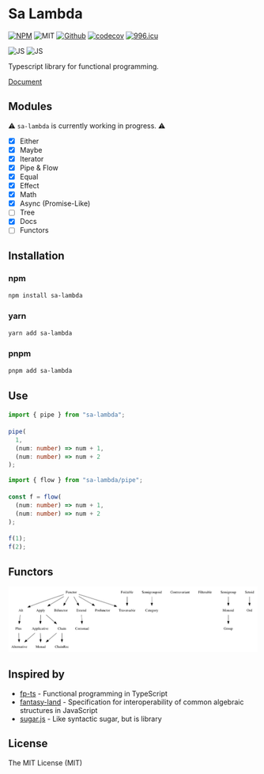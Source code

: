 # Sa Lambda

[![NPM](https://img.shields.io/npm/v/sa-lambda)](https://www.npmjs.com/package/sa-lambda)
![MIT](https://img.shields.io/github/license/soraLib/sa-lambda)
[![Github](https://img.shields.io/badge/Github-232323?logo=github)](https://github.com/soraLib/sa-lambda)
[![codecov](https://codecov.io/gh/soraLib/sa-lambda/branch/main/graph/badge.svg?token=RaeLDeLgm1)](https://codecov.io/gh/soraLib/sa-lambda)
[![996.icu](https://img.shields.io/badge/link-996.icu-red.svg)](https://996.icu)

![JS](https://img.shields.io/badge/JS-232323?logo=javascript)
![JS](https://img.shields.io/badge/TS-fcfcfc?logo=typescript)

Typescript library for functional programming.

[Document](https://sa-lambda.hfutsora.com)

## Modules

⚠️ `sa-lambda` is currently working in progress. ⚠️

- [x] Either
- [x] Maybe
- [x] Iterator
- [x] Pipe & Flow
- [x] Equal
- [x] Effect
- [x] Math
- [x] Async (Promise-Like)
- [ ] Tree
- [x] Docs
- [ ] Functors

## Installation

### npm

```sh
npm install sa-lambda
```

### yarn

```sh
yarn add sa-lambda
```

### pnpm

```sh
pnpm add sa-lambda
```

## Use

```ts
import { pipe } from "sa-lambda";

pipe(
  1,
  (num: number) => num + 1,
  (num: number) => num + 2
);
```

```ts
import { flow } from "sa-lambda/pipe";

const f = flow(
  (num: number) => num + 1,
  (num: number) => num + 2
);

f(1);
f(2);
```

## Functors

![dependencies](https://raw.githubusercontent.com/soraLib/sa-lambda/main/docs/dependencies.png)

## Inspired by

- [fp-ts](https://github.com/gcanti/fp-ts) - Functional programming in TypeScript
- [fantasy-land](https://github.com/fantasyland/fantasy-land) - Specification for interoperability of common algebraic structures in JavaScript
- [sugar.js](https://github.com/libsugar/sugar.js) - Like syntactic sugar, but is library

## License

The MIT License (MIT)
